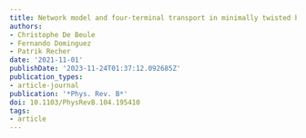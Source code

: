 ```yaml
---
title: Network model and four-terminal transport in minimally twisted bilayer graphene
authors:
- Christophe De Beule
- Fernando Dominguez
- Patrik Recher
date: '2021-11-01'
publishDate: '2023-11-24T01:37:12.092685Z'
publication_types:
- article-journal
publication: '*Phys. Rev. B*'
doi: 10.1103/PhysRevB.104.195410
tags:
- article
---
```

